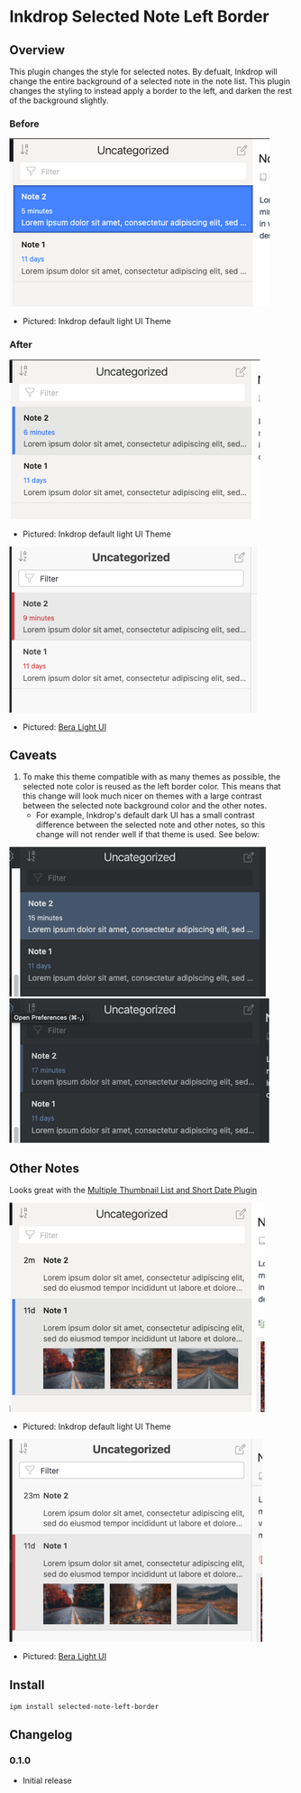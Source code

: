 # Inkdrop Selected Note Left Border

## Overview
This plugin changes the style for selected notes.  By defualt, Inkdrop will change the entire background of a selected note in the note list.  This plugin changes the styling to instead apply a border to the left, and darken the rest of the background slightly.

### Before

![](./images/before.png)

* Pictured: Inkdrop default light UI Theme

### After

![](./images/after.png)

* Pictured: Inkdrop default light UI Theme

![](./images/bera-light-ui-after.png)

* Pictured: [Bera Light UI](https://github.com/TaylanTatli/inkdrop-bera-light-ui-theme)

## Caveats

1. To make this theme compatible with as many themes as possible, the selected note color is reused as the left border color.  This means that this change will look much nicer on themes with a large contrast between the selected note background color and the other notes.
    - For example, Inkdrop's default dark UI has a small contrast difference between the selected note and other notes, so this change will not render well if that theme is used.  See below:

![](./images/inkdrop-dark-ui-before.png)
![](./images/inkdrop-dark-ui-after.png)

## Other Notes

Looks great with the [Multiple Thumbnail List and Short Date Plugin](https://github.com/ryanlutgen/multiple-thumbnail-list-and-short-date/tree/multiImagePreview)



![](./images/multiple-image-plugin-default-light-ui-after.png)

* Pictured: Inkdrop default light UI Theme

![](./images/multiple-image-plugin-bera-light-ui-after.png)

* Pictured: [Bera Light UI](https://github.com/TaylanTatli/inkdrop-bera-light-ui-theme)

## Install

```sh
ipm install selected-note-left-border
```

## Changelog

### 0.1.0

- Initial release